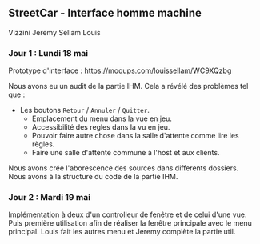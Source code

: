 ## StreetCar - Interface homme machine

Vizzini Jeremy
Sellam Louis

### Jour 1 : Lundi 18 mai

Prototype d'interface :
https://moqups.com/louissellam/WC9XQzbg

Nous avons eu un audit de la partie IHM.
Cela a révélé des problèmes tel que :  
  - Les boutons `Retour` / `Annuler` / `Quitter`.  
	- Emplacement du menu dans la vue en jeu.  
	- Accessibilité des regles dans la vu en jeu.  
	- Pouvoir faire autre chose dans la salle d'attente comme lire les règles.  
	- Faire une salle d'attente commune à l'host et aux clients.  
  
Nous avons crée l'aborescence des sources dans differents dossiers.  
Nous avons à la structure du code de la partie IHM.  

### Jour 2 : Mardi 19 mai

Implémentation à deux d'un controlleur de fenêtre et de celui d'une vue.
Puis première utilisation afin de réaliser la fenêtre principale avec le menu principal.
Louis fait les autres menu et Jeremy complète la partie util.

